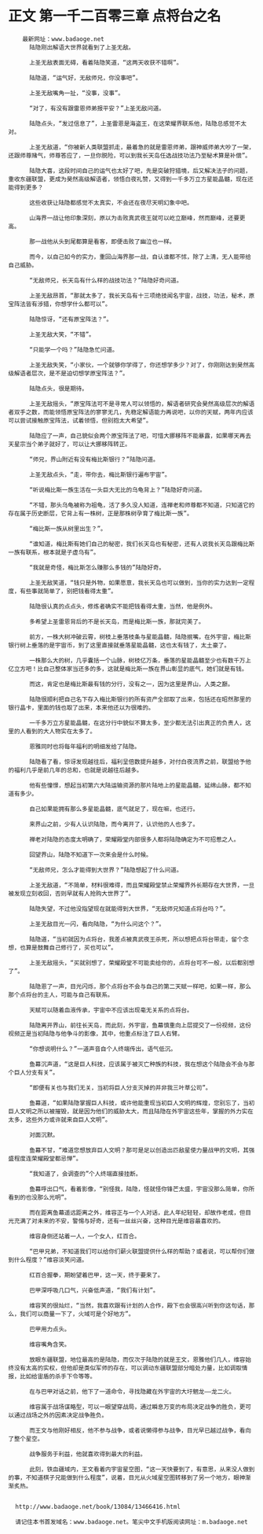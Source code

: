 # 正文 第一千二百零三章 点将台之名
        最新网址：www.badaoge.net
          陆隐刚出解语大世界就看到了上圣无敌。
      
          上圣无敌表面无碍，看着陆隐笑道，“这两天收获不错啊”。
      
          陆隐道，“运气好，无敌师兄，你没事吧”。
      
          上圣无敌嘴角一扯，“没事，没事”。
      
          “对了，有没有跟雷恩师弟报平安？”上圣无敌问道。
      
          陆隐点头，“发过信息了”，上圣雷恩是海盗王，在这荣耀界联系他，陆隐总感觉不太对。
      
          上圣无敌道，“你被新人类联盟抓走，最着急的就是雷恩师弟，跟神威师弟大吵了一架，还跟师尊赌气，师尊答应了，一旦你脱险，可以到我长天岛任选战技功法乃至秘术算是补偿”。
      
          陆隐大喜，这段时间自己的运气也太好了吧，先是突破狩猎境，后又解决法子的问题，重收东疆联盟，更成为昊然高级解语者，领悟白夜礼赞，又得到一千多万立方星能晶髓，现在还能得到更多？
      
          这些收获让陆隐都感觉不太真实，不会还在夜尽天明幻象中吧。
      
          山海界一战让他印象深刻，原以为击败真武夜王就可以屹立巅峰，然而巅峰，还要更高。
      
          那一战他从头到尾都算是看客，即便击败了幽泣也一样。
      
          而今，以自己如今的实力，重回山海界那一战，自认谁都不怵，除了上清，无人能带给自己威胁。
      
          “无敌师兄，长天岛有什么样的战技功法？”陆隐好奇问道。
      
          上圣无敌昂首，“那就太多了，我长天岛有十三项绝技闻名宇宙，战技，功法，秘术，原宝阵法皆有涉猎，你想学什么都可以”。
      
          陆隐惊讶，“还有原宝阵法？”。
      
          上圣无敌大笑，“不错”。
      
          “只能学一个吗？”陆隐急忙问道。
      
          上圣无敌失笑，“小家伙，一个就够你学得了，你还想学多少？对了，你刚刚达到昊然高级解语者层次，是不是迫切想学原宝阵法？”。
      
          陆隐点头，很是期待。
      
          上圣无敌摇头，“原宝阵法可不是寻常人可以领悟的，解语者研究会昊然高级层次的解语者双手之数，而能领悟原宝阵法的寥寥无几，先稳定解语能力再说吧，以你的天赋，两年内应该可以尝试接触原宝阵法，试着领悟，但别抱太大希望”。
      
          陆隐应了一声，自己貌似会两个原宝阵法了吧，可惜大挪移阵不能暴露，如果哪天再去天星宗当个弟子就好了，可以让大挪移阵转正。
      
          “师兄，界山附近有没有梅比斯银行？”陆隐问道。
      
          上圣无敌点头，“走，带你去，梅比斯银行遍布宇宙”。
      
          “听说梅比斯一族生活在一头巨大无比的乌龟背上？”陆隐好奇问道。
      
          “不错，那头乌龟被称为祖龟，活了多久没人知道，连禅老和师尊都不知道，只知道它的存在属于历史断层，它背上有一株树，正是那株树孕育了梅比斯一族”。
      
          “梅比斯一族从树里出生？”。
      
          “谁知道，梅比斯有她们自己的秘密，我们长天岛也有秘密，还有人说我长天岛跟梅比斯一族有联系，根本就是子虚乌有”。
      
          “我就是奇怪，梅比斯怎么赚那么多钱的”陆隐好奇。
      
          上圣无敌笑道，“钱只是外物，如果愿意，我长天岛也可以做到，当你的实力达到一定程度，有些事就简单了，别把钱看得太重”。
      
          陆隐很认真的点点头，修炼者确实不能把钱看得太重，当然，他是例外。
      
          多希望上圣雷恩背后的不是长天岛，而是梅比斯一族，那就完美了。
      
          前方，一株大树冲破云霄，树枝上垂落枝条与星能晶髓，陆隐抿嘴，在外宇宙，梅比斯银行树上垂落的是宇宙币，到了这里直接就垂落星能晶髓，这也太有钱了，太土豪了。
      
          一株那么大的树，几乎囊括一个山脉，树枝亿万条，垂落的星能晶髓至少也有数千万上亿立方吧！比自己整体家当还多的多，这就是梅比斯一族在界山彰显的底气，她们就是有钱。
      
          而这，肯定也是梅比斯最有钱的分行，没有之一，因为这里是界山，人类之巅。
      
          陆隐很顺利把自己名下存入梅比斯银行的所有资产全部取了出来，包括还在昭然那里的银行晶卡，里面的钱也取了出来，本来他还以为很难的。
      
          一千多万立方星能晶髓，在这分行中貌似不算太多，至少都无法引出真正的负责人，这里的人看到的大人物实在太多了。
      
          恩雅同时也将每年福利的明细发给了陆隐。
      
          陆隐看了看，惊讶发现越往后，福利呈倍数提升越多，对付白夜流界之前，联盟给予他的福利几乎是前几年的总和，也就是说越往后越多。
      
          他有些憧憬，想起当初第六大陆运输资源的那片陆地上的星能晶髓，延绵山脉，都不知道有多少。
      
          自己如果能拥有那么多星能晶髓，底气就足了，现在嘛，也还行。
      
          来界山之前，少有人认识陆隐，而今离开了，认识他的人也多了。
      
          禅老对陆隐的态度太明确了，荣耀殿堂内部很多人都将陆隐确定为不可招惹之人。
      
          回望界山，陆隐不知道下一次来会是什么时候。
      
          “无敌师兄，怎么才能得到大世界？”陆隐想起了什么问道。
      
          上圣无敌道，“不简单，材料很难得，而且荣耀殿堂禁止荣耀界外长期存在大世界，一旦被发现立刻收回，否则早就有人抢购大世界了”。
      
          陆隐失望，不过他没指望现在就能得到大世界，“无敌师兄知道点将台吗？”。
      
          上圣无敌目光一闪，看向陆隐，“为什么问这个？”。
      
          陆隐道，“当初就因为点将台，我差点被真武夜王杀死，所以想把点将台带走，留个念想，也算是鼓舞自己修行了，买也可以”。
      
          上圣无敌摇头，“买就别想了，荣耀殿堂不可能卖给你的，点将台可不一般，以后都别想了”。
      
          陆隐恩了一声，目光闪烁，那个点将台不会与自己的第二天赋一样吧，如果一样，那么那个点将台的主人，可能与自己有联系。
      
          天赋可以随着血液传承，宇宙中不应该出现毫无关系的点将台。
      
          陆隐离开界山，前往长天岛，而此刻，外宇宙，鱼幕慎重向上层提交了一份视频，这份视频正是当初陆隐与他争斗的影像，其中，他重点标注了巨人右臂。
      
          “你想说明什么？”一道声音自个人终端传出，语气低沉。
      
          鱼幕沉声道，“这是巨人科技，应该属于被灭亡种族的科技，我在想这个陆隐会不会与那个巨人分支有关”。
      
          “即便有关也与我们无关，当初将巨人分支灭掉的并非我三叶草公司”。
      
          鱼幕道，“如果陆隐掌握巨人科技，或许他能重现当初巨人文明的辉煌，您别忘了，当初巨人文明之所以被摧毁，就是因为他们的威胁太大，而且陆隐在外宇宙这些年，掌握的外力实在太多，这些外力或许就来自巨人文明”。
      
          对面沉默。
      
          鱼幕不甘，“难道您想放弃巨人文明？那可是足以创造出匹敌星使力量战甲的文明，其强盛程度连荣耀殿堂都忌惮”。
      
          “我知道了，会调查的”个人终端直接挂断。
      
          鱼幕呼出口气，看着影像，“别怪我，陆隐，怪就怪你锋芒太盛，宇宙没那么简单，你所看到的也没那么光明”。
      
          而在距离鱼幕遥远距离之外，维容正与一个人对话，此人年纪轻轻，却故作老成，但目光充满了对未来的不安，警惕与好奇，还有一丝丝兴奋，这种目光是维容最喜欢的。
      
          维容身侧还站着一人，一个女人，红百合。
      
          “巴甲兄弟，不知道我们可以给你们薪火联盟提供什么样的帮助？或者说，可以帮你们做到什么程度？”维容淡笑问道。
      
          红百合握拳，期盼望着巴甲，这一天，终于要来了。
      
          巴甲深呼吸几口气，兴奋低声道，“我们有计划”。
      
          维容笑的很灿烂，“当然，我喜欢跟有计划的人合作，殿下也会很高兴听到你这句话，那么，我们可以商量一下了，火域可是个好地方”。
      
          巴甲用力点头。
      
          维容嘴角含笑。
      
          放眼东疆联盟，地位最高的是陆隐，而仅次于陆隐的就是王文，恩雅他们几人，维容始终没有太高的实权，但他却是类似军师的存在，可以调动东疆联盟部分暗处力量，比如调取情报，比如给宙盾的杀手下令等等。
      
          在与巴甲对话之前，他下了一道命令，寻找隐藏在外宇宙的大圩魍龙——龙二火。
      
          维容属于战场谋略型，可以一眼望穿战局，通过瞬息万变的布局决定战争的胜负，更可以通过战场之外的因素决定战争胜负。
      
          而王文与他刚好相反，他不参与战争，或者说懒得参与战争，目光早已越过战争，看向了整个星空。
      
          战争服务于利益，他就喜欢得到最大的利益。
      
          此刻，铁血疆域内，王文看着内宇宙星空图，“这一天快要到了，有意思，从来没人做到的事，不知道棋子兄能做到什么程度”，说着，目光从火域星空图转移到了另一个地方，眼神渐渐炙热。
      
      
      http://www.badaoge.net/book/13084/13466416.html
      
      请记住本书首发域名：www.badaoge.net。笔尖中文手机版阅读网址：m.badaoge.net